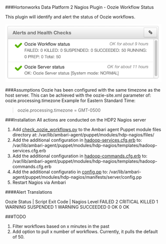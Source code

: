 ###Hortonworks Data Platform 2 Nagios Plugin - Oozie Workflow Status

This plugin will identify and alert the status of Oozie workflows.

![Ambari Oozie Nagios Screenshot](/images/ambari-oozie.png "Ambari Oozie Nagios Screenshot")

###Assumptions
Oozie has been configured with the same timezone as the host server.  This can be achieved with the oozie-site.xml parameter of: oozie.processing.timezone
Example for Eastern Standard Time:
>oozie.processing.timezone = GMT-0500

###Installation
All actions are conducted on the HDP2 Nagios server
1. Add [check_oozie_workflows.py](/src/com/kane/check_oozie_workflows.py) to the Ambari agent Puppet module files directory at: /var/lib/ambari-agent/puppet/modules/hdp-nagios/files/
2. Add the additional configuration in [hadoop-services.cfg.erb](/Ambari-Puppet-Configs/hadoop-services.cfg.erb) to: /var/lib/ambari-agent/puppet/modules/hdp-nagios/templates/hadoop-services.cfg.erb
3. Add the additional configuration in [hadoop-commands.cfg.erb](/Ambari-Puppet-Configs/hadoop-commands.cfg.erb) to: /var/lib/ambari-agent/puppet/modules/hdp-nagios/templates/hadoop-commands.cfg.erb
4. Add the additional configuratio in [config.pp](/Ambari-Puppet-Configs/config.pp) to: /var/lib/ambari-agent/puppet/modules/hdp-nagios/manifests/server/config.pp
5. Restart Nagios via Ambari


####Alert Translations

Oozie Status   |  Script Exit Code |  Nagios Level
FAILED              2                   CRITICAL
KILLED              1                   WARNING
SUSPENDED           1                   WARNING
SUCCEEDED           0                   OK
<all others>        0                   OK

###TODO
1. Filter workflows based on x minutes in the past
2. Add option to pull x number of workflows.  Currently, it pulls the default of 50.